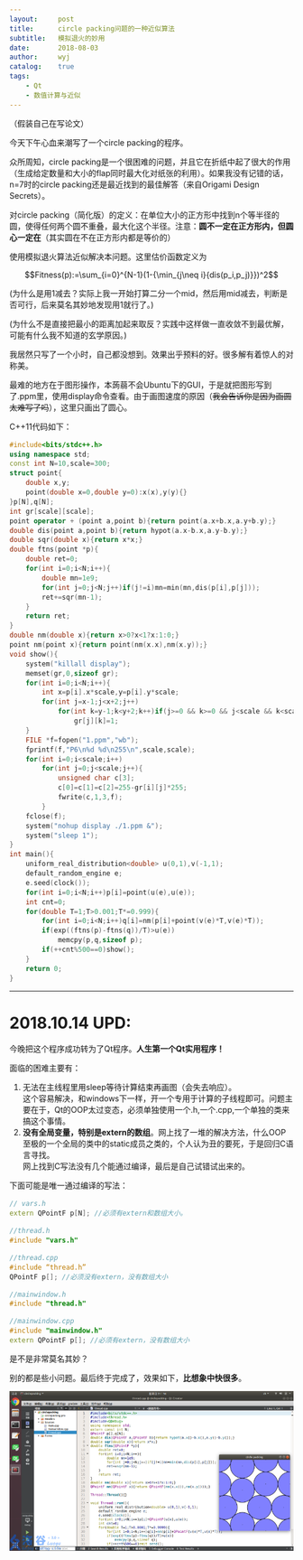 ```yaml
---
layout:		post
title:		circle packing问题的一种近似算法
subtitle:	模拟退火的妙用
date:		2018-08-03
author:		wyj
catalog:	true
tags:
    - Qt
    - 数值计算与近似
---
```


（假装自己在写论文）

今天下午心血来潮写了一个circle packing的程序。

众所周知，circle packing是一个很困难的问题，并且它在折纸中起了很大的作用（生成给定数量和大小的flap同时最大化对纸张的利用）。如果我没有记错的话，n=7时的circle packing还是最近找到的最佳解答（来自Origami Design Secrets）。

对circle packing（简化版）的定义：在单位大小的正方形中找到n个等半径的圆，使得任何两个圆不重叠，最大化这个半径。注意：**圆不一定在正方形内，但圆心一定在**（其实圆在不在正方形内都是等价的）

使用模拟退火算法近似解决本问题。这里估价函数定义为

$$Fitness(p):=\sum_{i=0}^{N-1}(1-{\min_{j\neq i}{dis(p_i,p_j)}})^2$$

(为什么是用1减去？实际上我一开始打算二分一个mid，然后用mid减去，判断是否可行，后来莫名其妙地发现用1就行了。)

(为什么不是直接把最小的距离加起来取反？实践中这样做一直收敛不到最优解，可能有什么我不知道的玄学原因。)

我居然只写了一个小时，自己都没想到。效果出乎预料的好。很多解有着惊人的对称美。

最难的地方在于图形操作，本蒟蒻不会Ubuntu下的GUI，于是就把图形写到了.ppm里，使用display命令查看。由于画图速度的原因（~~我会告诉你是因为画圆太难写了吗~~），这里只画出了圆心。

C++11代码如下：

```cpp
#include<bits/stdc++.h>
using namespace std;
const int N=10,scale=300;
struct point{
	double x,y;
	point(double x=0,double y=0):x(x),y(y){}
}p[N],q[N];
int gr[scale][scale];
point operator + (point a,point b){return point(a.x+b.x,a.y+b.y);}
double dis(point a,point b){return hypot(a.x-b.x,a.y-b.y);}
double sqr(double x){return x*x;}
double ftns(point *p){
	double ret=0;
	for(int i=0;i<N;i++){
		double mn=1e9;
		for(int j=0;j<N;j++)if(j!=i)mn=min(mn,dis(p[i],p[j]));
		ret+=sqr(mn-1);
	}
	return ret;
}
double nm(double x){return x>0?x<1?x:1:0;}
point nm(point x){return point(nm(x.x),nm(x.y));}
void show(){
	system("killall display");
	memset(gr,0,sizeof gr);
	for(int i=0;i<N;i++){
		int x=p[i].x*scale,y=p[i].y*scale;
		for(int j=x-1;j<x+2;j++)
			for(int k=y-1;k<y+2;k++)if(j>=0 && k>=0 && j<scale && k<scale)
				gr[j][k]=1;
	}
	FILE *f=fopen("1.ppm","wb");
	fprintf(f,"P6\n%d %d\n255\n",scale,scale);
	for(int i=0;i<scale;i++)
		for(int j=0;j<scale;j++){
			unsigned char c[3];
			c[0]=c[1]=c[2]=255-gr[i][j]*255;
			fwrite(c,1,3,f);
		}
	fclose(f);
	system("nohup display ./1.ppm &");
	system("sleep 1");
}
int main(){
	uniform_real_distribution<double> u(0,1),v(-1,1);
	default_random_engine e;
	e.seed(clock());
	for(int i=0;i<N;i++)p[i]=point(u(e),u(e));
	int cnt=0;
	for(double T=1;T>0.001;T*=0.999){
		for(int i=0;i<N;i++)q[i]=nm(p[i]+point(v(e)*T,v(e)*T));
		if(exp((ftns(p)-ftns(q))/T)>u(e))
			memcpy(p,q,sizeof p);
		if(++cnt%500==0)show();
	}
	return 0;
}
```
--------------
# 2018.10.14 UPD:
今晚把这个程序成功转为了Qt程序。**人生第一个Qt实用程序！**

面临的困难主要有：
1. 无法在主线程里用sleep等待计算结束再画图（会失去响应）。  
这个容易解决，和windows下一样，开一个专用于计算的子线程即可。问题主要在于，Qt的OOP太过变态，必须单独使用一个.h,一个.cpp,一个单独的类来搞这个事情。
2. **没有全局变量，特别是extern的数组**。网上找了一堆的解决方法，什么OOP至极的一个全局的类中的static成员之类的，个人认为丑的要死，于是回归C语言寻找。  
网上找到C写法没有几个能通过编译，最后是自己试错试出来的。

下面可能是唯一通过编译的写法：
```cpp
// vars.h
extern QPointF p[N]; //必须有extern和数组大小。
```
```cpp
//thread.h
#include "vars.h"

```
```cpp
//thread.cpp
#include “thread.h”
QPointF p[]; //必须没有extern，没有数组大小
```
```cpp
//mainwindow.h
#include "thread.h"
```
```cpp
//mainwindow.cpp
#include "mainwindow.h"
extern QPointF p[]; //必须有extern，没有数组大小
```
是不是非常莫名其妙？

别的都是些小问题。最后终于完成了，效果如下，**比想象中快很多**。

![效果图](/img/luogu_img/37904.png)

